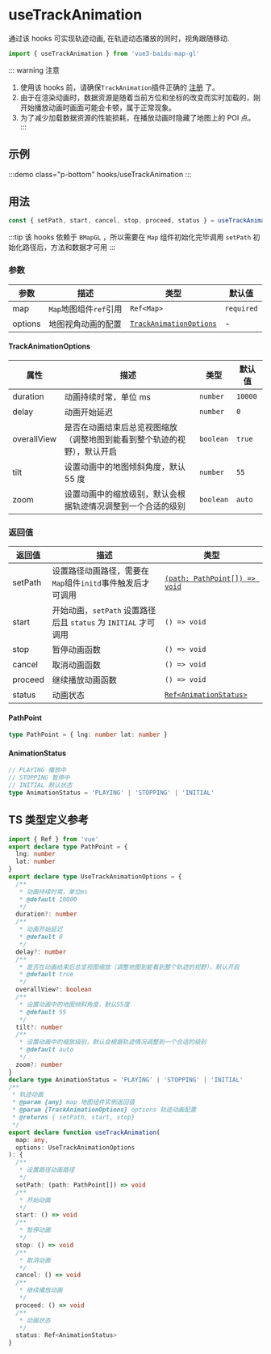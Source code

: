 # useTrackAnimation

通过该 hooks 可实现轨迹动画, 在轨迹动态播放的同时，视角跟随移动.

```ts
import { useTrackAnimation } from 'vue3-baidu-map-gl'
```

::: warning 注意

1. 使用该 hooks 前，请确保`TrackAnimation`插件正确的 [注册](../guide/config) 了。
2. 由于在渲染动画时，数据资源是随着当前方位和坐标的改变而实时加载的，刚开始播放动画时画面可能会卡顿，属于正常现象。
3. 为了减少加载数据资源的性能损耗，在播放动画时隐藏了地图上的 POI 点。
   :::

## 示例

:::demo class="p-bottom"
hooks/useTrackAnimation
:::

## 用法

```ts
const { setPath, start, cancel, stop, proceed, status } = useTrackAnimation(map, options)
```

:::tip
该 hooks 依赖于 `BMapGL` ，所以需要在 `Map` 组件初始化完毕调用 `setPath` 初始化路径后，方法和数据才可用
:::

### 参数

| 参数    | 描述                   | 类型                                              | 默认值     |
| ------- | ---------------------- | ------------------------------------------------- | ---------- |
| map     | `Map`地图组件`ref`引用 | `Ref<Map>`                                        | `required` |
| options | 地图视角动画的配置     | [`TrackAnimationOptions`](#trackanimationoptions) | -          |

#### TrackAnimationOptions

| 属性        | 描述                                                                     | 类型      | 默认值  |
| ----------- | ------------------------------------------------------------------------ | --------- | ------- |
| duration    | 动画持续时常，单位 ms                                                    | `number`  | `10000` |
| delay       | 动画开始延迟                                                             | `number`  | `0`     |
| overallView | 是否在动画结束后总览视图缩放（调整地图到能看到整个轨迹的视野），默认开启 | `boolean` | `true`  |
| tilt        | 设置动画中的地图倾斜角度，默认 55 度                                     | `number`  | `55`    |
| zoom        | 设置动画中的缩放级别，默认会根据轨迹情况调整到一个合适的级别             | `boolean` | `auto`  |

### 返回值

| 返回值    | 描述                                                            | 类型                                        |
| ------- | --------------------------------------------------------------- | ------------------------------------------- |
| setPath | 设置路径动画路径，需要在`Map`组件`initd`事件触发后才可调用      | [`(path: PathPoint[]) => void`](#pathpoint) |
| start   | 开始动画，`setPath` 设置路径后且 `status` 为 `INITIAL` 才可调用 | `() => void`                                |
| stop    | 暂停动画函数                                                    | `() => void`                                |
| cancel  | 取消动画函数                                                    | `() => void`                                |
| proceed | 继续播放动画函数                                                | `() => void`                                |
| status  | 动画状态                                                        | [`Ref<AnimationStatus>`](#animationstatus)  |

#### PathPoint

```ts
type PathPoint = { lng: number lat: number }
```

#### AnimationStatus

```ts
// PLAYING 播放中
// STOPPING 暂停中
// INITIAL 默认状态
type AnimationStatus = 'PLAYING' | 'STOPPING' | 'INITIAL'
```

## TS 类型定义参考

```ts
import { Ref } from 'vue'
export declare type PathPoint = {
  lng: number
  lat: number
}
export declare type UseTrackAnimationOptions = {
  /**
   * 动画持续时常，单位ms
   * @default 10000
   */
  duration?: number
  /**
   * 动画开始延迟
   * @default 0
   */
  delay?: number
  /**
   * 是否在动画结束后总览视图缩放（调整地图到能看到整个轨迹的视野），默认开启
   * @default true
   */
  overallView?: boolean
  /**
   * 设置动画中的地图倾斜角度，默认55度
   * @default 55
   */
  tilt?: number
  /**
   * 设置动画中的缩放级别，默认会根据轨迹情况调整到一个合适的级别
   * @default auto
   */
  zoom?: number
}
declare type AnimationStatus = 'PLAYING' | 'STOPPING' | 'INITIAL'
/**
 * 轨迹动画
 * @param {any} map 地图组件实例返回值
 * @param {TrackAnimationOptions} options 轨迹动画配置
 * @returns { setPath, start, stop}
 */
export declare function useTrackAnimation(
  map: any,
  options: UseTrackAnimationOptions
): {
  /**
   * 设置路径动画路径
   */
  setPath: (path: PathPoint[]) => void
  /**
   * 开始动画
   */
  start: () => void
  /**
   * 暂停动画
   */
  stop: () => void
  /**
   * 取消动画
   */
  cancel: () => void
  /**
   * 继续播放动画
   */
  proceed: () => void
  /**
   * 动画状态
   */
  status: Ref<AnimationStatus>
}
```
